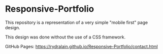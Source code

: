 # Responsive-Portfolio

This repository is a representation of a very simple "mobile first" page design.

This design was done without the use of a CSS framework.

GitHub Pages: https://rydralain.github.io/Responsive-Portfolio/contact.html
